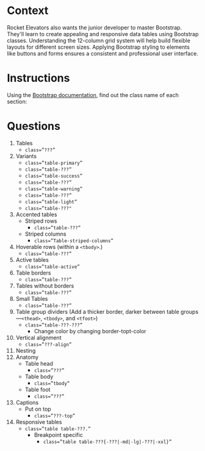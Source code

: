 # Context

Rocket Elevators also wants the junior developer to master Bootstrap. They'll learn to create appealing and responsive data tables using Bootstrap classes. Understanding the 12-column grid system will help build flexible layouts for different screen sizes. Applying Bootstrap styling to elements like buttons and forms ensures a consistent and professional user interface.

# Instructions

Using the [Bootstrap documentation](https://getbootstrap.com/docs/5.3/content/tables/), find out the class name of each section:

# Questions

1. Tables
    * `class=”???”`
2. Variants
    * `class=”table-primary”`
    * `class=”table-???”`
    * `class=”table-success”`
    * `class=”table-???”`
    * `class=”table-warning”`
    * `class=”table-???”`
    * `class=”table-light”`
    * `class=”table-???"`
3. Accented tables 
    * Striped rows 
        * `class=”table-???”`
    * Striped columns
        * `class=”Table-striped-columns”`
4. Hoverable rows (within a `<tbody>`.)
    * `class=”table-???”`
5. Active tables
    * `class=”table-active”`
6. Table borders
    * `class=”table-???”`
7. Tables without borders
    * `class=”table-???”`
8. Small Tables
    * `class=”table-???”`
9. Table group dividers (Add a thicker border, darker between table groups—`<thead>`, `<tbody>`, and `<tfoot>`)
    * `class=”table-???-???”`
        * Change color by changing border-topt-color
10. Vertical alignment 
    * `class=”???-align”`
11. Nesting
12. Anatomy
    * Table head
        * `class=”???”`
    * Table body
        * `class=”tbody”`
    * Table foot
        * `class=”???”`
13. Captions
    * Put on top	
        * `class=”???-top”`
14. Responsive tables
    * `class=”table table-???.”`
        * Breakpoint specific
            * `class=”table table-???{-???|-md|-lg|-???|-xxl}”`
